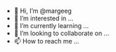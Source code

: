 - 👋 Hi, I’m @margeeg
- 👀 I’m interested in ...
- 🌱 I’m currently learning ...
- 💞️ I’m looking to collaborate on ...
- 📫 How to reach me ...

<!---
margeeg/margeeg is a ✨ special ✨ repository because its `README.md` (this file) appears on your GitHub profile.
You can click the Preview link to take a look at your changes.
--->
